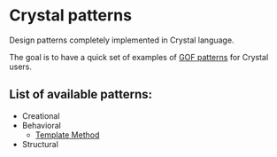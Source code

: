 # Crystal patterns

Design patterns completely implemented in Crystal language.

The goal is to have a quick set of examples of [GOF patterns](http://www.blackwasp.co.uk/gofpatterns.aspx) for Crystal users.

## List of available patterns:

 * Creational
 * Behavioral
   - [Template Method](template.cr)
 * Structural
